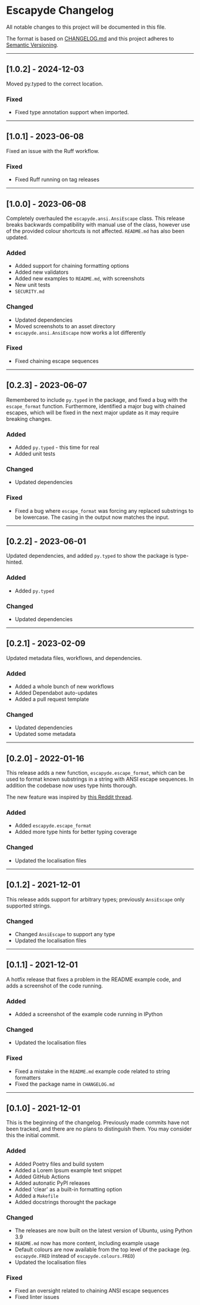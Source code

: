 # Escapyde Changelog

All notable changes to this project will be documented in this file.

The format is based on [CHANGELOG.md][Changelog]
and this project adheres to [Semantic Versioning][SemVer].

<!-- 
TEMPLATE

## [major.minor.patch] - yyyy-mm-dd

A message that notes the main changes in the update.

### Added

### Changed

### Deprecated

### Fixed

### Removed

### Security

_______________________________________________________________________________
 
 -->

<!--
EXAMPLE

## [0.2.0] - 2021-06-02

Lorem Ipsum dolor sit amet.

### Added

- Cat pictures hidden in the library
- Added beeswax to the gears

### Changed

- Updated localisation files

-->

<!--
_______________________________________________________________________________

## [1.0.2] - 2024-12-03

Moved py.typed to the correct location.

### Fixed

- Fixed type annotation support when imported.

-->

_______________________________________________________________________________

## [1.0.2] - 2024-12-03

Moved py.typed to the correct location.

### Fixed

- Fixed type annotation support when imported.

_______________________________________________________________________________

## [1.0.1] - 2023-06-08

Fixed an issue with the Ruff workflow.

### Fixed

- Fixed Ruff running on tag releases

_______________________________________________________________________________

## [1.0.0] - 2023-06-08

Completely overhauled the `escapyde.ansi.AnsiEscape` class. This release breaks
backwards compatibility with manual use of the class, however use of the
provided colour shortcuts is not affected. `README.md` has also been updated.

### Added

- Added support for chaining formatting options
- Added new validators
- Added new examples to `README.md`, with screenshots
- New unit tests
- `SECURITY.md`

### Changed

- Updated dependencies
- Moved screenshots to an asset directory
- `escapyde.ansi.AnsiEscape` now works a lot differently

### Fixed

- Fixed chaining escape sequences

_______________________________________________________________________________

## [0.2.3] - 2023-06-07

Remembered to include `py.typed` in the package, and fixed a bug with the
`escape_format` function. Furthermore, identified a major bug with chained
escapes, which will be fixed in the next major update as it may require breaking
changes.

### Added

- Added `py.typed` - this time for real
- Added unit tests

### Changed

- Updated dependencies

### Fixed

- Fixed a bug where `escape_format` was forcing any replaced substrings to be
  lowercase. The casing in the output now matches the input.

_______________________________________________________________________________

## [0.2.2] - 2023-06-01

Updated dependencies, and added `py.typed` to show the package
is type-hinted.

### Added

- Added `py.typed`

### Changed

- Updated dependencies

_______________________________________________________________________________

## [0.2.1] - 2023-02-09

Updated metadata files, workflows, and dependencies.

### Added

- Added a whole bunch of new workflows
- Added Dependabot auto-updates
- Added a pull request template

### Changed

- Updated dependencies
- Updated some metadata

_______________________________________________________________________________

## [0.2.0] - 2022-01-16

This release adds a new function, `escapyde.escape_format`, which can be used
to format known substrings in a string with ANSI escape sequences. In addition
the codebase now uses type hints thorough.

The new feature was inspired by [this Reddit thread][Reddit escape format].

### Added

- Added `escapyde.escape_format`
- Added more type hints for better typing coverage

### Changed

- Updated the localisation files

_______________________________________________________________________________

## [0.1.2] - 2021-12-01

This release adds support for arbitrary types; previously `AnsiEscape` only
supported strings.

### Changed

- Changed `AnsiEscape` to support any type
- Updated the localisation files

_______________________________________________________________________________

## [0.1.1] - 2021-12-01

A hotfix release that fixes a problem in the README example code, and adds a
screenshot of the code running.

### Added

- Added a screenshot of the example code running in IPython

### Changed

- Updated the localisation files

### Fixed

- Fixed a mistake in the `README.md` example code related to string formatters
- Fixed the package name in `CHANGELOG.md`

_______________________________________________________________________________

## [0.1.0] - 2021-12-01

This is the beginning of the changelog. Previously made commits have not been
tracked, and there are no plans to distinguish them. You may consider this
the initial commit.

### Added

- Added Poetry files and build system
- Added a Lorem Ipsum example text snippet
- Added GitHub Actions
- Added autonatic PyPI releases
- Added 'clear' as a built-in formatting option
- Added a `Makefile`
- Added docstrings thorought the package

### Changed

- The releases are now built on the latest version of Ubuntu, using Python 3.9
- `README.md` now has more content, including example usage
- Default colours are now available from the top level of the package
  (eg. `escapyde.FRED` instead of `escapyde.colours.FRED`)
- Updated the localisation files

### Fixed

- Fixed an oversight related to chaining ANSI escape sequences
- Fixed linter issues

[Changelog]: http://changelog.md/
[Reddit escape format]: https://www.reddit.com/r/learnpython/comments/rvcg0l/print_colour_in_terminal/hr73v3f/
[SemVer]: http://semver.org/

<!-- markdownlint-configure-file {
    "MD022": false,
    "MD024": false,
    "MD030": false,
    "MD032": false
} -->
<!--
    MD022: Blanks around headings
    MD024: No duplicate headings
    MD030: Spaces after list markers
    MD032: Blanks around lists
-->
